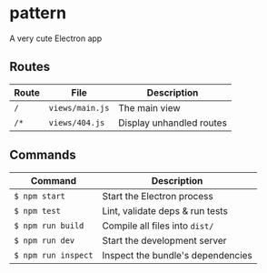 # pattern
A very cute Electron app

## Routes
Route              | File               | Description                     |
-------------------|--------------------|---------------------------------|
`/`              | `views/main.js`  | The main view
`/*`             | `views/404.js`   | Display unhandled routes

## Commands
Command                | Description                                      |
-----------------------|--------------------------------------------------|
`$ npm start`        | Start the Electron process
`$ npm test`         | Lint, validate deps & run tests
`$ npm run build`    | Compile all files into `dist/`
`$ npm run dev`      | Start the development server
`$ npm run inspect`  | Inspect the bundle's dependencies